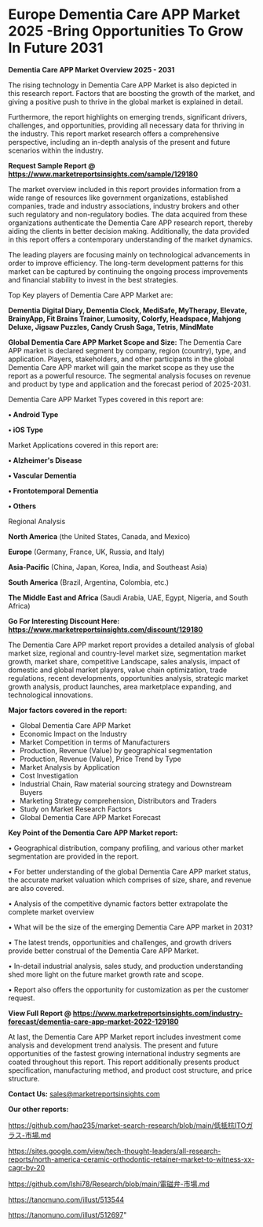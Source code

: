# Europe Dementia Care APP Market 2025 -Bring Opportunities To Grow In Future 2031

<Strong> Dementia Care APP Market Overview 2025 - 2031</strong>

The rising technology in Dementia Care APP Market is also depicted in this research report. Factors that are boosting the growth of the market, and giving a positive push to thrive in the global market is explained in detail.

Furthermore, the report highlights on emerging trends, significant drivers, challenges, and opportunities, providing all necessary data for thriving in the industry. This report market research offers a comprehensive perspective, including an in-depth analysis of the present and future scenarios within the industry.

<strong>Request Sample Report @ <a href=https://www.marketreportsinsights.com/sample/129180>https://www.marketreportsinsights.com/sample/129180</a></strong>

The market overview included in this report provides information from a wide range of resources like government organizations, established companies, trade and industry associations, industry brokers and other such regulatory and non-regulatory bodies. The data acquired from these organizations authenticate the Dementia Care APP research report, thereby aiding the clients in better decision making. Additionally, the data provided in this report offers a contemporary understanding of the market dynamics.

The leading players are focusing mainly on technological advancements in order to improve efficiency. The long-term development patterns for this market can be captured by continuing the ongoing process improvements and financial stability to invest in the best strategies.

Top Key players of Dementia Care APP Market are:

<strong>Dementia Digital Diary, Dementia Clock, MediSafe, MyTherapy, Elevate, BrainyApp, Fit Brains Trainer, Lumosity, Colorfy, Headspace, Mahjong Deluxe, Jigsaw Puzzles, Candy Crush Saga, Tetris, MindMate</strong>

<strong><b>Global Dementia Care APP Market Scope and Size:</b></strong>
The Dementia Care APP market is declared segment by company, region (country), type, and application. Players, stakeholders, and other participants in the global Dementia Care APP market will gain the market scope as they use the report as a powerful resource. The segmental analysis focuses on revenue and product by type and application and the forecast period of 2025-2031.

Dementia Care APP Market Types covered in this report are:

<strong>• Android Type

• iOS Type</strong>

Market Applications covered in this report are:

<strong>• Alzheimer's Disease

• Vascular Dementia

• Frontotemporal Dementia

• Others</strong> 

Regional Analysis

<strong>North America</strong> (the United States, Canada, and Mexico)

<strong>Europe</strong> (Germany, France, UK, Russia, and Italy)

<strong>Asia-Pacific</strong> (China, Japan, Korea, India, and Southeast Asia)

<strong>South America</strong> (Brazil, Argentina, Colombia, etc.)

<strong>The Middle East and Africa</strong> (Saudi Arabia, UAE, Egypt, Nigeria, and South Africa)

<strong>Go For Interesting Discount Here: <a href=https://www.marketreportsinsights.com/discount/129180>https://www.marketreportsinsights.com/discount/129180</a></strong>

The Dementia Care APP market report provides a detailed analysis of global market size, regional and country-level market size, segmentation market growth, market share, competitive Landscape, sales analysis, impact of domestic and global market players, value chain optimization, trade regulations, recent developments, opportunities analysis, strategic market growth analysis, product launches, area marketplace expanding, and technological innovations.

<strong><b>Major factors covered in the report:</b></strong>
<ul>
  <li>Global Dementia Care APP Market </li>
  <li>Economic Impact on the Industry</li>
  <li>Market Competition in terms of Manufacturers</li>
  <li>Production, Revenue (Value) by geographical segmentation</li>
  <li>Production, Revenue (Value), Price Trend by Type</li>
  <li>Market Analysis by Application</li>
  <li>Cost Investigation</li>
  <li>Industrial Chain, Raw material sourcing strategy and Downstream Buyers</li>
  <li>Marketing Strategy comprehension, Distributors and Traders</li>
  <li>Study on Market Research Factors</li>
  <li>Global Dementia Care APP Market Forecast</li>
</ul>

<strong><b>Key Point of the Dementia Care APP Market report:</b></strong>

• Geographical distribution, company profiling, and various other market segmentation are provided in the report.

• For better understanding of the global Dementia Care APP market status, the accurate market valuation which comprises of size, share, and revenue are also covered.

• Analysis of the competitive dynamic factors better extrapolate the complete market overview

• What will be the size of the emerging Dementia Care APP market in 2031?

• The latest trends, opportunities and challenges, and growth drivers provide better construal of the Dementia Care APP Market.

• In-detail industrial analysis, sales study, and production understanding shed more light on the future market growth rate and scope.

• Report also offers the opportunity for customization as per the customer request.

<strong><b>View Full Report @ <a href=https://www.marketreportsinsights.com/industry-forecast/dementia-care-app-market-2022-129180>https://www.marketreportsinsights.com/industry-forecast/dementia-care-app-market-2022-129180</a></b></strong>


At last, the Dementia Care APP Market report includes investment come analysis and development trend analysis. The present and future opportunities of the fastest growing international industry segments are coated throughout this report. This report additionally presents product specification, manufacturing method, and product cost structure, and price structure.

<strong>Contact Us:</strong>
sales@marketreportsinsights.com

<strong>Our other reports:</strong>

<a href=https://github.com/haq235/market-search-research/blob/main/低抵抗ITOガラス-市場.md>https://github.com/haq235/market-search-research/blob/main/低抵抗ITOガラス-市場.md</a>

<a href=https://sites.google.com/view/tech-thought-leaders/all-research-reports/north-america-ceramic-orthodontic-retainer-market-to-witness-xx-cagr-by-20>https://sites.google.com/view/tech-thought-leaders/all-research-reports/north-america-ceramic-orthodontic-retainer-market-to-witness-xx-cagr-by-20</a>

<a href=https://github.com/Ishi78/Research/blob/main/電磁弁-市場.md>https://github.com/Ishi78/Research/blob/main/電磁弁-市場.md</a>

<a href=https://tanomuno.com/illust/513544>https://tanomuno.com/illust/513544</a>

<a href=https://tanomuno.com/illust/512697>https://tanomuno.com/illust/512697</a>"
